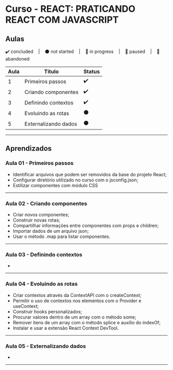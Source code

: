 # Curso - REACT: PRATICANDO REACT COM JAVASCRIPT

## Aulas
<p>
  ✔️ concluded &nbsp;&nbsp;&nbsp;|&nbsp;&nbsp;&nbsp;
  ⚫ not started &nbsp;&nbsp;&nbsp;|&nbsp;&nbsp;&nbsp;
  🔵 in progress &nbsp;&nbsp;&nbsp;|&nbsp;&nbsp;&nbsp;
  🔶 paused &nbsp;&nbsp;&nbsp;|&nbsp;&nbsp;&nbsp;
  🔴 abandoned 
</p>

| Aula | Titulo | Status |
| --- | --- | --- |
| 1 | Primeiros passos | ✔️ |
| 2 | Criando componentes | ✔️ |
| 3 | Definindo contextos | ✔️ |
| 4 | Evoluindo as rotas | ⚫ |
| 5 | Externalizando dados | ⚫ |

---

## Aprendizados

### Aula 01 - Primeiros passos
<ul>
  <li>Identificar arquivos que podem ser removidos da base do projeto React;</li>
  <li>Configurar diretório utilizado no curso com o jsconfig.json;</li>
  <li>Estilizar componentes com módulo CSS</li>
</ul>

---

### Aula 02 - Criando componentes
<ul>
  <li>Criar novos componentes;</li>
  <li>Construir novas rotas;</li>
  <li>Compartilhar informações entre componentes com props e children;</li>
  <li>Importar dados de um arquivo json;</li>
  <li>Usar o método .map para listar componentes.</li>
</ul>

---

### Aula 03 - Definindo contextos
<ul>
  <li></li>
</ul>

---

### Aula 04 - Evoluindo as rotas
<ul>
  <li>Criar contextos através da ContextAPI com o createContext;</li>
  <li>Permitir o uso de contextos nos elementos com o Provider e useContext;</li>
  <li>Construir hooks personalizados;</li>
  <li>Procurar valores dentro de um array com o método some;</li>
  <li>Remover itens de um array com o método splice e auxílio do indexOf;</li>
  <li>Instalar e usar a extensão React Context DevTool.</li>
</ul>

---

### Aula 05 - Externalizando dados
<ul>
  <li></li>
</ul>

---

